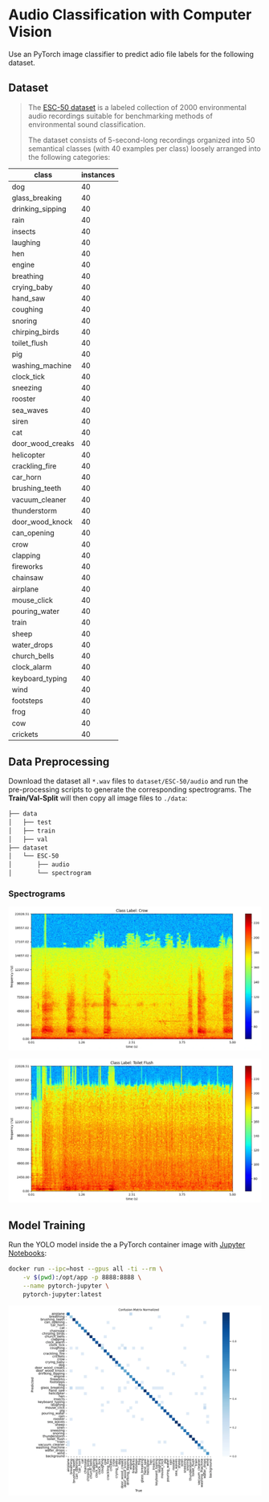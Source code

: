  
# Audio Classification with Computer Vision

Use an PyTorch image classifier to predict adio file labels for the following dataset.

## Dataset

> The [ESC-50 dataset](https://github.com/karolpiczak/ESC-50) is a labeled collection of 2000 environmental audio recordings suitable for benchmarking methods of environmental sound classification.
>
> The dataset consists of 5-second-long recordings organized into 50 semantical classes (with 40 examples per class) loosely arranged into the following categories:

| class | instances |
| -- | -- |
| dog | 40 |
| glass_breaking | 40 |
| drinking_sipping | 40 |
| rain | 40 |
| insects | 40 |
| laughing | 40 |
| hen | 40 |
| engine | 40 |
| breathing | 40 |
| crying_baby | 40 |
| hand_saw | 40 |
| coughing | 40 |
| snoring | 40 |
| chirping_birds | 40 |
| toilet_flush | 40 |
| pig | 40 |
| washing_machine | 40 |
| clock_tick | 40 |
| sneezing | 40 |
| rooster | 40 |
| sea_waves | 40 |
| siren | 40 |
| cat | 40 |
| door_wood_creaks | 40 |
| helicopter | 40 |
| crackling_fire | 40 |
| car_horn | 40 |
| brushing_teeth | 40 |
| vacuum_cleaner | 40 |
| thunderstorm | 40 |
| door_wood_knock | 40 |
| can_opening | 40 |
| crow | 40 |
| clapping | 40 |
| fireworks | 40 |
| chainsaw | 40 |
| airplane | 40 |
| mouse_click | 40 |
| pouring_water | 40 |
| train | 40 |
| sheep | 40 |
| water_drops | 40 |
| church_bells | 40 |
| clock_alarm | 40 |
| keyboard_typing | 40 |
| wind | 40 |
| footsteps | 40 |
| frog | 40 |
| cow | 40 |
| crickets | 40 |


## Data Preprocessing

Download the dataset all `*.wav` files to `dataset/ESC-50/audio` and run the pre-processing scripts to generate the corresponding spectrograms. The __Train/Val-Split__ will then copy all image files to `./data`:

```bash
├── data
│   ├── test
│   ├── train
│   ├── val
├── dataset
│   └── ESC-50
│       ├── audio
│       └── spectrogram
```

### Spectrograms

![Audio Classification with Computer Vision](./assets/class_label_crow.webp)


![Audio Classification with Computer Vision](./assets/class_label_toilet_flush.webp)


## Model Training

Run the YOLO model inside the a PyTorch container image with [Jupyter Notebooks](https://github.com/mpolinowski/pytorch-jupyter):



```bash
docker run --ipc=host --gpus all -ti --rm \
    -v $(pwd):/opt/app -p 8888:8888 \
    --name pytorch-jupyter \
    pytorch-jupyter:latest
```


![Audio Classification with Computer Vision](./assets/confusion_matrix_normalized.webp)


